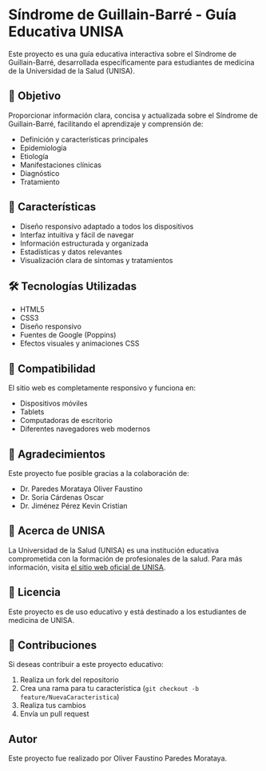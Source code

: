 # Síndrome de Guillain-Barré - Guía Educativa UNISA

Este proyecto es una guía educativa interactiva sobre el Síndrome de Guillain-Barré, desarrollada específicamente para estudiantes de medicina de la Universidad de la Salud (UNISA).

## 🎯 Objetivo

Proporcionar información clara, concisa y actualizada sobre el Síndrome de Guillain-Barré, facilitando el aprendizaje y comprensión de:
- Definición y características principales
- Epidemiología
- Etiología
- Manifestaciones clínicas
- Diagnóstico
- Tratamiento

## 🚀 Características

- Diseño responsivo adaptado a todos los dispositivos
- Interfaz intuitiva y fácil de navegar
- Información estructurada y organizada
- Estadísticas y datos relevantes
- Visualización clara de síntomas y tratamientos

## 🛠️ Tecnologías Utilizadas

- HTML5
- CSS3
- Diseño responsivo
- Fuentes de Google (Poppins)
- Efectos visuales y animaciones CSS

## 📱 Compatibilidad

El sitio web es completamente responsivo y funciona en:
- Dispositivos móviles
- Tablets
- Computadoras de escritorio
- Diferentes navegadores web modernos

## 👥 Agradecimientos

Este proyecto fue posible gracias a la colaboración de:
- Dr. Paredes Morataya Oliver Faustino
- Dr. Soria Cárdenas Oscar
- Dr. Jiménez Pérez Kevin Cristian

## 🏥 Acerca de UNISA

La Universidad de la Salud (UNISA) es una institución educativa comprometida con la formación de profesionales de la salud. Para más información, visita [el sitio web oficial de UNISA](https://unisa.cdmx.gob.mx/la-universidad).

## 📄 Licencia

Este proyecto es de uso educativo y está destinado a los estudiantes de medicina de UNISA.

## 🤝 Contribuciones

Si deseas contribuir a este proyecto educativo:
1. Realiza un fork del repositorio
2. Crea una rama para tu característica (`git checkout -b feature/NuevaCaracteristica`)
3. Realiza tus cambios
4. Envía un pull request

## Autor
Este proyecto fue realizado por Oliver Faustino Paredes Morataya.




